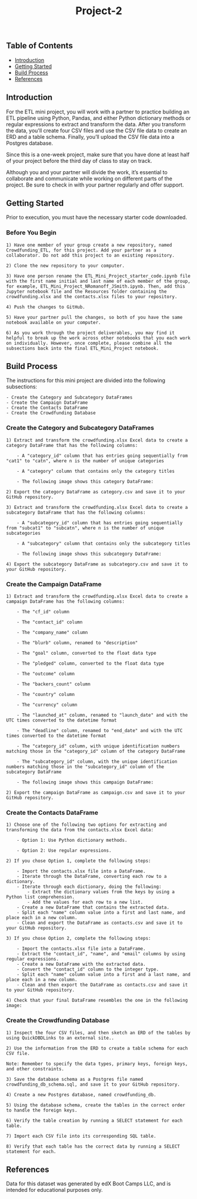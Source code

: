 <h1 align="center"> Project-2 </h1> <br>

## Table of Contents

- [Introduction](#introduction)
- [Getting Started](#getting-started)
- [Build Process](#build-process)
- [References](#references)


## Introduction

For the ETL mini project, you will work with a partner to practice building an ETL pipeline using Python, Pandas, and either Python dictionary methods or regular expressions to extract and transform the data. After you transform the data, you'll create four CSV files and use the CSV file data to create an ERD and a table schema. Finally, you’ll upload the CSV file data into a Postgres database.

Since this is a one-week project, make sure that you have done at least half of your project before the third day of class to stay on track.

Although you and your partner will divide the work, it’s essential to collaborate and communicate while working on different parts of the project. Be sure to check in with your partner regularly and offer support.


## Getting Started

Prior to execution, you must have the necessary starter code downloaded.

### Before You Begin
    1) Have one member of your group create a new repository, named Crowdfunding_ETL, for this project. Add your partner as a collaborator. Do not add this project to an existing repository.

    2) Clone the new repository to your computer.

    3) Have one person rename the ETL_Mini_Project_starter_code.ipynb file with the first name initial and last name of each member of the group, for example, ETL_Mini_Project_NRomanoff_JSmith.ipynb. Then, add this Jupyter notebook file and the Resources folder containing the crowdfunding.xlsx and the contacts.xlsx files to your repository.

    4) Push the changes to GitHub.

    5) Have your partner pull the changes, so both of you have the same notebook available on your computer.

    6) As you work through the project deliverables, you may find it helpful to break up the work across other notebooks that you each work on individually. However, once complete, please combine all the subsections back into the final ETL_Mini_Project notebook.
    
## Build Process

The instructions for this mini project are divided into the following subsections:

    - Create the Category and Subcategory DataFrames
    - Create the Campaign DataFrame
    - Create the Contacts DataFrame
    - Create the Crowdfunding Database
    
### Create the Category and Subcategory DataFrames
    1) Extract and transform the crowdfunding.xlsx Excel data to create a category DataFrame that has the following columns:

        - A "category_id" column that has entries going sequentially from "cat1" to "catn", where n is the number of unique categories
        
        - A "category" column that contains only the category titles
        
        - The following image shows this category DataFrame:

    2) Export the category DataFrame as category.csv and save it to your GitHub repository.

    3) Extract and transform the crowdfunding.xlsx Excel data to create a subcategory DataFrame that has the following columns:

        - A "subcategory_id" column that has entries going sequentially from "subcat1" to "subcatn", where n is the number of unique subcategories
        
        - A "subcategory" column that contains only the subcategory titles
        
        - The following image shows this subcategory DataFrame:
        
    4) Export the subcategory DataFrame as subcategory.csv and save it to your GitHub repository.

### Create the Campaign DataFrame
    1) Extract and transform the crowdfunding.xlsx Excel data to create a campaign DataFrame has the following columns:

        - The "cf_id" column

        - The "contact_id" column

        - The "company_name" column

        - The "blurb" column, renamed to "description"

        - The "goal" column, converted to the float data type

        - The "pledged" column, converted to the float data type

        - The "outcome" column

        - The "backers_count" column

        - The "country" column

        - The "currency" column

        - The "launched_at" column, renamed to "launch_date" and with the UTC times converted to the datetime format

        - The "deadline" column, renamed to "end_date" and with the UTC times converted to the datetime format

        - The "category_id" column, with unique identification numbers matching those in the "category_id" column of the category DataFrame

        - The "subcategory_id" column, with the unique identification numbers matching those in the "subcategory_id" column of the subcategory DataFrame

        - The following image shows this campaign DataFrame:
        
    2) Export the campaign DataFrame as campaign.csv and save it to your GitHub repository.

### Create the Contacts DataFrame
    1) Choose one of the following two options for extracting and transforming the data from the contacts.xlsx Excel data:

        - Option 1: Use Python dictionary methods.

        - Option 2: Use regular expressions.

    2) If you chose Option 1, complete the following steps:

        - Import the contacts.xlsx file into a DataFrame.
        - Iterate through the DataFrame, converting each row to a dictionary.
        - Iterate through each dictionary, doing the following:
            - Extract the dictionary values from the keys by using a Python list comprehension.
            - Add the values for each row to a new list.
        - Create a new DataFrame that contains the extracted data.
        - Split each "name" column value into a first and last name, and place each in a new column.
        - Clean and export the DataFrame as contacts.csv and save it to your GitHub repository.

    3) If you chose Option 2, complete the following steps:

        - Import the contacts.xlsx file into a DataFrame.
        - Extract the "contact_id", "name", and "email" columns by using regular expressions.
        - Create a new DataFrame with the extracted data.
        - Convert the "contact_id" column to the integer type.
        - Split each "name" column value into a first and a last name, and place each in a new column.
        - Clean and then export the DataFrame as contacts.csv and save it to your GitHub repository.

    4) Check that your final DataFrame resembles the one in the following image:
    
### Create the Crowdfunding Database
    1) Inspect the four CSV files, and then sketch an ERD of the tables by using QuickDBDLinks to an external site..

    2) Use the information from the ERD to create a table schema for each CSV file.

    Note: Remember to specify the data types, primary keys, foreign keys, and other constraints.

    3) Save the database schema as a Postgres file named crowdfunding_db_schema.sql, and save it to your GitHub repository.

    4) Create a new Postgres database, named crowdfunding_db.

    5) Using the database schema, create the tables in the correct order to handle the foreign keys.

    6) Verify the table creation by running a SELECT statement for each table.

    7) Import each CSV file into its corresponding SQL table.

    8) Verify that each table has the correct data by running a SELECT statement for each.


## References

Data for this dataset was generated by edX Boot Camps LLC, and is intended for educational purposes only.
